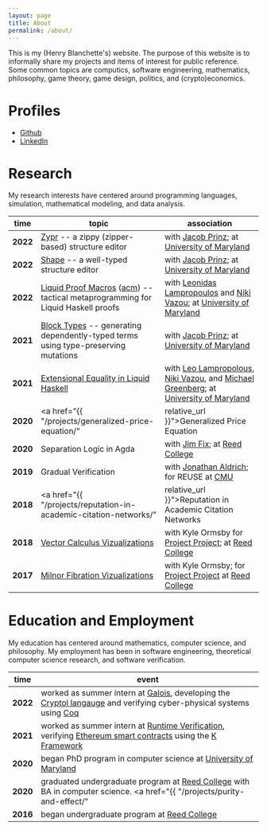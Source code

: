 ```yaml
---
layout: page
title: About
permalink: /about/
---
```


This is my (Henry Blanchette's) website. The purpose of this website is to
informally share my projects and items of interest for public reference. Some
common topics are computics, software engineering, mathematics, philosophy, game
theory, game design, politics, and (crypto)economics.

# Profiles

- [Github](https://github.com/riib11)
- [LinkedIn](https://www.linkedin.com/in/henry-blanchette-520542a1/)

# Research

My research interests have centered around programming languages, simulation,
mathematical modeling, and data analysis.

| time | topic | association |
| --- | --- | --- |
| **2022** | <a href="https://github.com/Riib11/zypr">Zypr</a> -- a zippy (zipper-based) structure editor | with [Jacob Prinz][jacob_prinz]; at [University of Maryland][umd] |
| **2022** | <a href="https://github.com/Riib11/shape-lang-purs">Shape</a> -- a well-typed structure editor | with [Jacob Prinz][jacob_prinz]; at [University of Maryland][umd] |
| **2022** | <a href="https://github.com/Riib11/lh-tactics-test">Liquid Proof Macros</a> ([acm](https://dl.acm.org/doi/abs/10.1145/3546189.3549921)) -- tactical metaprogramming for Liquid Haskell proofs | with [Leonidas Lampropoulos][leo_lamp] and [Niki Vazou][niki_vazou]; at [University of Maryland][umd] |
| **2021** | <a href="https://github.com/Riib11/block-types">Block Types</a> -- generating dependently-typed terms using type-preserving mutations | with [Jacob Prinz][jacob_prinz]; at [University of Maryland][umd] |
| **2021** | <a href="https://github.com/Riib11/liquid-monadic-selectionsort">Extensional Equality in Liquid Haskell</a> | with [Leo Lampropolous][leo_lamp], [Niki Vazou][niki_vazou], and [Michael Greenberg](https://mgree.github.io); at [University of Maryland][umd] |
| **2020** | <a href="{{ "/projects/generalized-price-equation/" | relative_url }}">Generalized Price Equation</a> | with [Mark Bedau](http://people.reed.edu/~mab/); for the Artificial Life Lab at Reed College |
| **2020** | Separation Logic in Agda | with [Jim Fix](https://jimfix.github.io); at [Reed College](https://www.reed.edu) |
| **2019** | Gradual Verification | with [Jonathan Aldrich](http://www.cs.cmu.edu/~aldrich/); for REUSE at [CMU](https://www.cs.cmu.edu) |
| **2018** | <a href="{{ "/projects/reputation-in-academic-citation-networks/" | relative_url }}">Reputation in Academic Citation Networks</a> | with Eitan Frachtenburg; at [Reed College](https://www.reed.edu) |
| **2018** | <a href="http://people.reed.edu/~ormsbyk/projectproject/posts/milnor-fibrations.html">Vector Calculus Vizualizations</a> | with Kyle Ormsby for [Project Project](http://people.reed.edu/~ormsbyk/projectproject/posts/milnor-fibrations.html); at [Reed College](https://www.reed.edu) |
| **2017** | <a href="http://people.reed.edu/~ormsbyk/projectproject/posts/vector-calculus-demos.html">Milnor Fibration Vizualizations</a> | with Kyle Ormsby; for [Project Project](https://people.reed.edu/~ormsbyk/projectproject/) at [Reed College](https://www.reed.edu) |

# Education and Employment

My education has centered around mathematics, computer science, and philosophy.
My employment has been in software engineering, theoretical computer science research, and software verification.

| time | event                                                                                                                                           |
| --- | --- |
| **2022** | worked as summer intern at [Galois](https://galois.com/), developing the [Cryptol langauge](https://cryptol.net/) and verifying cyber-physical systems using [Coq](https://coq.inria.fr/) |
| **2021** | worked as summer intern at [Runtime Verification](https://runtimeverification.com/), verifying [Ethereum smart contracts](https://ethereum.org/en/developers/docs/smart-contracts/) using the [K Framework](https://kframework.org/) |
| **2020** | began PhD program in computer science at [University of Maryland](https://umd.edu) |
| **2020** | graduated undergraduate program at [Reed College](https://www.reed.edu) with BA in computer science. <a href="{{ "/projects/purity-and-effect/" | relative_url }}">Thesis: Purity and Effect</a> |
| **2016** | began undergraduate program at [Reed College](https://www.reed.edu) |

[jacob_prinz]: https://github.com/jeprinz
[leo_lamp]: https://github.com/lemonidas
[niki_vazou]: https://github.com/nikivazou
[umd]: https://www.umd.edu